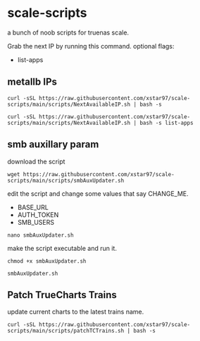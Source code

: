 # scale-scripts
a bunch of noob scripts for truenas scale.

Grab the next IP by running this command.
  optional flags:
  - list-apps

## metallb IPs
```shell
curl -sSL https://raw.githubusercontent.com/xstar97/scale-scripts/main/scripts/NextAvailableIP.sh | bash -s
```
```shell
curl -sSL https://raw.githubusercontent.com/xstar97/scale-scripts/main/scripts/NextAvailableIP.sh | bash -s list-apps
```


## smb auxillary param

download the script

```shell
wget https://raw.githubusercontent.com/xstar97/scale-scripts/main/scripts/smbAuxUpdater.sh
```

edit the script and change some values that say CHANGE_ME.
- BASE_URL
- AUTH_TOKEN
- SMB_USERS

```shell
nano smbAuxUpdater.sh
```

make the script executable and run it.

```shell
chmod +x smbAuxUpdater.sh
```

```shell
smbAuxUpdater.sh
```

## Patch TrueCharts Trains

update current charts to the latest trains name.

```shell
curl -sSL https://raw.githubusercontent.com/xstar97/scale-scripts/main/scripts/patchTCTrains.sh | bash -s
```
